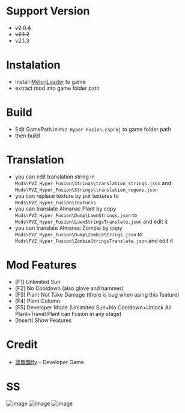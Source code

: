 # Support Version
- ~~v2.0.4~~
- ~~v2.1.2~~
- v2.1.3

# Instalation
- Install [MelonLoader](https://melonwiki.xyz/#/modders/quickstart) to game
- extract mod into game folder path

# Build
- Edit GamePath in `PVZ Hyper Fusion.csproj` to game folder path
- then build 


# Translation
- you can edit translation string in `Mods\PVZ_Hyper_Fusion\Strings\translation_strings.json` and `Mods\PVZ_Hyper_Fusion\Strings\translation_regexs.json`
- you can replace texture by put textures to `Mods\PVZ_Hyper_Fusion\Textures`
- you can translate Almanac Plant by copy `Mods\PVZ_Hyper_Fusion\Dump\LawnStrings.json` to `Mods\PVZ_Hyper_Fusion\LawnStringsTranslate.json` and edit it
- you can translate Almanac Zombie by copy `Mods\PVZ_Hyper_Fusion\Dump\ZombieStrings.json` to `Mods\PVZ_Hyper_Fusion\ZombieStringsTranslate.json` and edit it


# Mod Features
- [F1] Unlimited Sun
- [F2] No Cooldown (also glove and hammer)
- [F3] Plant Not Take Damage (there is bug when using this feature)
- [F4] Plant Column
- [F5] Developer Mode (Unlimited Sun+No Cooldown+Unlock All Plant+Travel Plant can Fusion in any stage)
- [Insert] Show Features

# Credit
- [蓝飘飘fly](https://space.bilibili.com/3546619314178489) - Developer Game

# SS
![image](https://github.com/user-attachments/assets/7c3ecd9e-0feb-462e-b218-1108147a6726)
![image](https://github.com/user-attachments/assets/10db56cd-151c-4cf6-beed-ec705dbd7666)
![image](https://github.com/user-attachments/assets/a9c2d9db-76ba-47fa-82a0-d21d297e3cb3)


